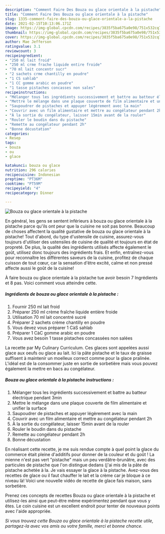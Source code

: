 ```yaml
---
description: "Comment Faire Des Bouza ou glace orientale à la pistache"
title: "Comment Faire Des Bouza ou glace orientale à la pistache"
slug: 1335-comment-faire-des-bouza-ou-glace-orientale-a-la-pistache
date: 2021-02-15T10:13:06.171Z
image: https://img-global.cpcdn.com/recipes/3835f5ba675a0e98/751x532cq70/bouza-ou-glace-orientale-a-la-pistache-photo-principale-de-la-recette.jpg
thumbnail: https://img-global.cpcdn.com/recipes/3835f5ba675a0e98/751x532cq70/bouza-ou-glace-orientale-a-la-pistache-photo-principale-de-la-recette.jpg
cover: https://img-global.cpcdn.com/recipes/3835f5ba675a0e98/751x532cq70/bouza-ou-glace-orientale-a-la-pistache-photo-principale-de-la-recette.jpg
author: Mae Jefferson
ratingvalue: 3.1
reviewcount: 3
recipeingredient:
- "250 ml lait froid"
- "250 ml crme frache liquide entire froide"
- "70 ml lait concentr sucr"
- "2 sachets crme chantilly en poudre"
- "1 CS sahlab"
- "1 CC gomme arabic en poudre"
- "1 tasse pistaches concasses non sales"
recipeinstructions:
- "Mélanger tous les ingrédients successivement et battre au batteur électrique pendant 3min"
- "Mettre le mélange dans une plaque couverte de film alimentaire et unifier la surface"
- "Saupoudrer de pistaches et appuyer légèrement avec la main"
- "Couvrir avec un film alimentaire et mettre au congélateur pendant 2h"
- "À la sortie du congélateur, laisser 15min avant de la rouler"
- "Rouler le boudin dans du pistache"
- "Remette au congélateur pendant 2h"
- "Bonne décustation"
categories:
- Resep
tags:
- bouza
- ou
- glace

katakunci: bouza ou glace 
nutrition: 296 calories
recipecuisine: Indonesian
preptime: "PT36M"
cooktime: "PT59M"
recipeyield: "4"
recipecategory: Dinner

---
```



![Bouza ou glace orientale à la pistache](https://img-global.cpcdn.com/recipes/3835f5ba675a0e98/751x532cq70/bouza-ou-glace-orientale-a-la-pistache-photo-principale-de-la-recette.jpg)

En général, les gens se sentent inférieurs à bouza ou glace orientale à la pistache parce qu'ils ont peur que la cuisine ne soit pas bonne. Beaucoup de choses affectent la qualité gustative de bouza ou glace orientale à la pistache! Tout d'abord, du type d'ustensile de cuisine, assurez-vous toujours d'utiliser des ustensiles de cuisine de qualité et toujours en état de propreté. De plus, la qualité des ingrédients utilisés affecte également le goût, utilisez donc toujours des ingrédients frais. Et enfin, entraînez-vous pour reconnaître les différentes saveurs de la cuisine, profitez de chaque cuisson de tout cœur, car la sensation d'être excité, calme et non pressé affecte aussi le goût de la cuisine!

<!--inarticleads1-->

À faire bouza ou glace orientale à la pistache tue avoir besoin 7 Ingrédients et 8 pas. Voici comment vous atteindre cette.

##### Ingrédients de bouza ou glace orientale à la pistache :

1. Fournir 250 ml lait froid
1. Préparer 250 ml crème fraîche liquide entière froide
1. Utilisation 70 ml lait concentré sucré
1. Préparer 2 sachets crème chantilly en poudre
1. Vous devez vous préparer 1 CàS sahlab
1. Préparer 1 CàC gomme arabic en poudre
1. Vous avez besoin 1 tasse pistaches concassées non salées


La recette par My Culinary Curriculum. Ces glaces sont appelées aussi glace aux oeufs ou glace au lait. Ici la pâte pistache et le taux de graisse suffisent à maintenir un moelleux correct comme pour la glace pralinée. L&#39;idéal est de la consommer juste en sortie de sorbetière mais vous pouvez également la mettre en bacs au congélateur. 

<!--inarticleads2-->

##### Bouza ou glace orientale à la pistache instructions :

1. Mélanger tous les ingrédients successivement et battre au batteur électrique pendant 3min
1. Mettre le mélange dans une plaque couverte de film alimentaire et unifier la surface
1. Saupoudrer de pistaches et appuyer légèrement avec la main
1. Couvrir avec un film alimentaire et mettre au congélateur pendant 2h
1. À la sortie du congélateur, laisser 15min avant de la rouler
1. Rouler le boudin dans du pistache
1. Remette au congélateur pendant 2h
1. Bonne décustation


En réalisant cette recette, je me suis rendue compte à quel point la glace du commerce était pleine d&#39;additifs pour donner de la couleur et du goût ! La mienne n&#39;est pas vert &#34;pistache&#34; mais un peu verdâtre-brunâtre, avec des particules de pistache que l&#39;on distingue dedans (j&#39;ai mis de la pâte de pistache achetée à la. Je vais essayer la glace à la pistache. Avez-vous des recettes de glace ou il faut chauffer le lait et la crème car je bloque à ce niveau là! Voici une nouvelle vidéo de recette de glace fais maison, sans sorbetière. 

<!--inarticleads1-->

<p>
Prenez ces concepts de recettes Bouza ou glace orientale à la pistache et utilisez-les ainsi que peut-être même expérimentez pendant que vous y êtes. Le coin cuisine est un excellent endroit pour tenter de nouveaux points avec l'aide appropriée.
</p>

<p>
<i>Si vous trouvez cette Bouza ou glace orientale à la pistache recette utile, partagez-la avec vos amis ou votre famille, merci et bonne chance.</i>
</p>
